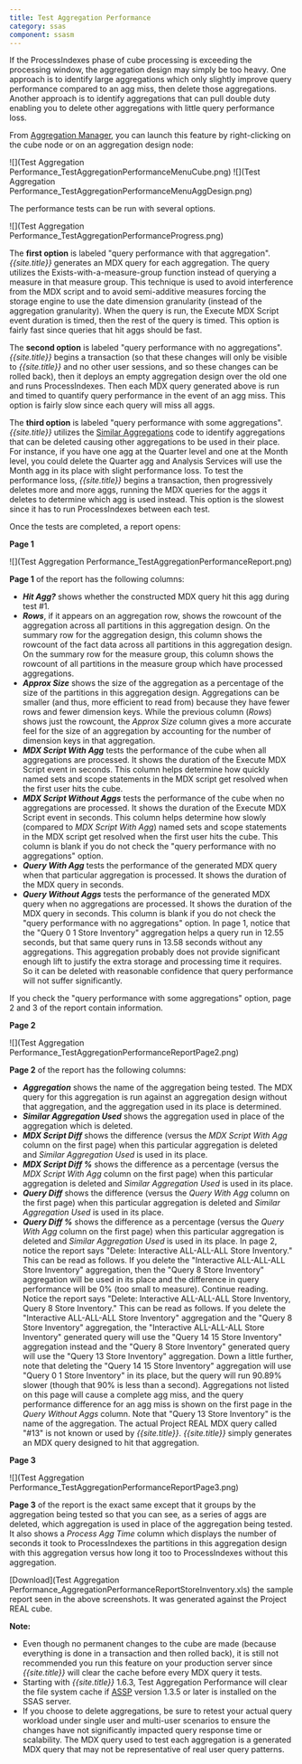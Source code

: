 ```yaml
---
title: Test Aggregation Performance
category: ssas
component: ssasm
---
```



If the ProcessIndexes phase of cube processing is exceeding the processing window, the aggregation design may simply be too heavy. One approach is to identify large aggregations which only slightly improve query performance compared to an agg miss, then delete those aggregations. Another approach is to identify aggregations that can pull double duty enabling you to delete other aggregations with little query performance loss.

From [Aggregation Manager](../AggregationManager), you can launch this feature by right-clicking on the cube node or on an aggregation design node:

![](Test Aggregation Performance_TestAggregationPerformanceMenuCube.png) ![](Test Aggregation Performance_TestAggregationPerformanceMenuAggDesign.png)

The performance tests can be run with several options.

![](Test Aggregation Performance_TestAggregationPerformanceProgress.png)

The **first option** is labeled "query performance with that aggregation". _{{site.title}}_ generates an MDX query for each aggregation. The query utilizes the Exists-with-a-measure-group function instead of querying a measure in that measure group. This technique is used to avoid interference from the MDX script and to avoid semi-additive measures forcing the storage engine to use the date dimension granularity (instead of the aggregation granularity). When the query is run, the Execute MDX Script event duration is timed, then the rest of the query is timed. This option is fairly fast since queries that hit aggs should be fast.

The **second option** is labeled "query performance with no aggregations". _{{site.title}}_ begins a transaction (so that these changes will only be visible to _{{site.title}}_ and no other user sessions, and so these changes can be rolled back), then it deploys an empty aggregation design over the old one and runs ProcessIndexes. Then each MDX query generated above is run and timed to quantify query performance in the event of an agg miss. This option is fairly slow since each query will miss all aggs.

The **third option** is labeled "query performance with some aggregations". _{{site.title}}_ utilizes the [Similar Aggregations](Similar-Aggregations) code to identify aggregations that can be deleted causing other aggregations to be used in their place. For instance, if you have one agg at the Quarter level and one at the Month level, you could delete the Quarter agg and Analysis Services will use the Month agg in its place with slight performance loss. To test the performance loss, _{{site.title}}_ begins a transaction, then progressively deletes more and more aggs, running the MDX queries for the aggs it deletes to determine which agg is used instead. This option is the slowest since it has to run ProcessIndexes between each test.

Once the tests are completed, a report opens:

**Page 1**

![](Test Aggregation Performance_TestAggregationPerformanceReport.png)

**Page 1** of the report has the following columns:
* **_Hit Agg?_** shows whether the constructed MDX query hit this agg during test #1.
* **_Rows_**, if it appears on an aggregation row, shows the rowcount of the aggregation across all partitions in this aggregation design. On the summary row for the aggregation design, this column shows the rowcount of the fact data across all partitions in this aggregation design. On the summary row for the measure group, this column shows the rowcount of all partitions in the measure group which have processed aggregations.
* **_Approx Size_** shows the size of the aggregation as a percentage of the size of the partitions in this aggregation design. Aggregations can be smaller (and thus, more efficient to read from) because they have fewer rows and fewer dimension keys. While the previous column (_Rows_) shows just the rowcount, the _Approx Size_ column gives a more accurate feel for the size of an aggregation by accounting for the number of dimension keys in that aggregation.
* **_MDX Script With Agg_** tests the performance of the cube when all aggregations are processed. It shows the duration of the Execute MDX Script event in seconds. This column helps determine how quickly named sets and scope statements in the MDX script get resolved when the first user hits the cube.
* **_MDX Script Without Aggs_** tests the performance of the cube when no aggregations are processed. It shows the duration of the Execute MDX Script event in seconds. This column helps determine how slowly (compared to _MDX Script With Agg_) named sets and scope statements in the MDX script get resolved when the first user hits the cube. This column is blank if you do not check the "query performance with no aggregations" option.
* **_Query With Agg_** tests the performance of the generated MDX query when that particular aggregation is processed. It shows the duration of the MDX query in seconds.
* **_Query Without Aggs_** tests the performance of the generated MDX query when no aggregations are processed. It shows the duration of the MDX query in seconds. This column is blank if you do not check the "query performance with no aggregations" option.
In page 1, notice that the "Query 0 1 Store Inventory" aggregation helps a query run in 12.55 seconds, but that same query runs in 13.58 seconds without any aggregations. This aggregation probably does not provide significant enough lift to justify the extra storage and processing time it requires. So it can be deleted with reasonable confidence that query performance will not suffer significantly.

If you check the "query performance with some aggregations" option, page 2 and 3 of the report contain information.

**Page 2**

![](Test Aggregation Performance_TestAggregationPerformanceReportPage2.png)

**Page 2** of the report has the following columns:
* **_Aggregation_** shows the name of the aggregation being tested. The MDX query for this aggregation is run against an aggregation design without that aggregation, and the aggregation used in its place is determined.
* **_Similar Aggregation Used_** shows the aggregation used in place of the aggregation which is deleted.
* **_MDX Script Diff_** shows the difference (versus the _MDX Script With Agg_ column on the first page) when this particular aggregation is deleted and _Similar Aggregation Used_ is used in its place.
* **_MDX Script Diff %_** shows the difference as a percentage (versus the _MDX Script With Agg_ column on the first page) when this particular aggregation is deleted and _Similar Aggregation Used_ is used in its place.
* **_Query Diff_** shows the difference (versus the _Query With Agg_ column on the first page) when this particular aggregation is deleted and _Similar Aggregation Used_ is used in its place.
* **_Query Diff %_** shows the difference as a percentage (versus the _Query With Agg_ column on the first page) when this particular aggregation is deleted and _Similar Aggregation Used_ is used in its place.
In page 2, notice the report says "Delete: Interactive ALL-ALL-ALL Store Inventory." This can be read as follows. If you delete the "Interactive ALL-ALL-ALL Store Inventory" aggregation, then the "Query 8 Store Inventory" aggregation will be used in its place and the difference in query performance will be 0% (too small to measure). Continue reading. Notice the report says "Delete: Interactive ALL-ALL-ALL Store Inventory, Query 8 Store Inventory." This can be read as follows. If you delete the "Interactive ALL-ALL-ALL Store Inventory" aggregation and the "Query 8 Store Inventory" aggregation, the "Interactive ALL-ALL-ALL Store Inventory" generated query will use the "Query 14 15 Store Inventory" aggregation instead and the "Query 8 Store Inventory" generated query will use the "Query 13 Store Inventory" aggregation. Down a little further, note that deleting the "Query 14 15 Store Inventory" aggregation will use "Query 0 1 Store Inventory" in its place, but the query will run 90.89% slower (though that 90% is less than a second). Aggregations not listed on this page will cause a complete agg miss, and the query performance difference for an agg miss is shown on the first page in the _Query Without Aggs_ column. Note that "Query 13 Store Inventory" is the name of the aggregation. The actual Project REAL MDX query called "#13" is not known or used by *{{site.title}}*. *{{site.title}}* simply generates an MDX query designed to hit that aggregation.

**Page 3**

![](Test Aggregation Performance_TestAggregationPerformanceReportPage3.png)

**Page 3** of the report is the exact same except that it groups by the aggregation being tested so that you can see, as a series of aggs are deleted, which aggregation is used in place of the aggregation being tested. It also shows a _Process Agg Time_ column which displays the number of seconds it took to ProcessIndexes the partitions in this aggregation design with this aggregation versus how long it too to ProcessIndexes without this aggregation.

[Download](Test Aggregation Performance_AggregationPerformanceReportStoreInventory.xls) the sample report seen in the above screenshots. It was generated against the Project REAL cube.

**Note:**
* Even though no permanent changes to the cube are made (because everything is done in a transaction and then rolled back), it is still not recommended you run this feature on your production server since *{{site.title}}* will clear the cache before every MDX query it tests.
* Starting with *{{site.title}}* 1.6.3, Test Aggregation Performance will clear the file system cache if [ASSP](http://asstoredprocedures.codeplex.com/wikipage?title=FileSystemCache) version 1.3.5 or later is installed on the SSAS server.
* If you choose to delete aggregations, be sure to retest your actual query workload under single user and multi-user scenarios to ensure the changes have not significantly impacted query response time or scalability. The MDX query used to test each aggregation is a generated MDX query that may not be representative of real user query patterns.
